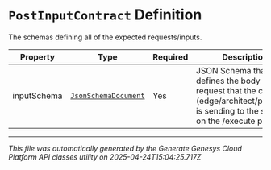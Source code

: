 # `PostInputContract` Definition

The schemas defining all of the expected requests/inputs.

| Property | Type | Required | Description |
|----------|------|----------|-------------|
| inputSchema | [`JsonSchemaDocument`](jsonschemadocument-definition.md) | Yes | JSON Schema that defines the body of the request that the client (edge/architect/postman) is sending to the service, on the /execute path. |

---

*This file was automatically generated by the Generate Genesys Cloud Platform API classes utility on 2025-04-24T15:04:25.717Z*